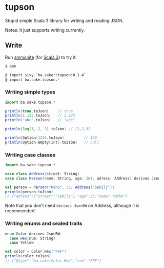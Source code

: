 # tupson

Stupid simple Scala 3 library for writing and reading JSON.  

Notes: It just supports writing currently.



## Write

Run [ammonite](https://ammonite.io/) (for [Scala 3](https://github.com/com-lihaoyi/Ammonite/releases/download/2.5.4/3.1-2.5.4)) to try it:

```bash
$ amm

@ import $ivy.`ba.sake::tupson:0.1.4`
@ import ba.sake.tupson.*
```

### Writing simple types
```scala
import ba.sake.tupson.*

println(true.toJson)    // true
println(1.123.toJson)   // 1.123
println("abc".toJson)   // "abc"

println(Seq(1, 2, 3).toJson) // [1,2,3]

println(Option(123).toJson)         // 123
println(Option.empty[Int].toJson)   // null
```

### Writing case classes

```scala
import ba.sake.tupson.*

case class Address(street: String)
case class Person(name: String, age: Int, adress: Address) derives JsonRW

val person = Person("Meho", 33, Address("Sebilj"))
println(person.toJson)
// {"adress":{"street":"Sebilj"},"age":33,"name":"Meho"}
```

Note that you don't need `derives JsonRW` on Address, although it is recommended!


### Writing enums and sealed traits

```scala
enum Color derives JsonRW:
  case Hex(num: String)
  case Yellow

val color = Color.Hex("FFF")
println(color.toJson)
// {"@type":"ba.sake.Color.Hex","num":"FFF"}
```

